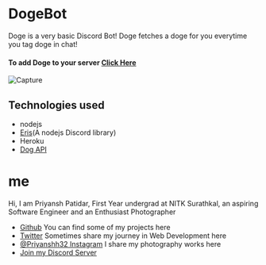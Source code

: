 # DogeBot
Doge is a very basic Discord Bot! Doge fetches a doge for you everytime you tag doge in chat!<br/>
#### To add Doge to your server [Click Here](https://discord.com/oauth2/authorize?client_id=870314330221051984&scope=bot&permissions=137439218752)
![Capture](https://user-images.githubusercontent.com/75668169/127779490-3607a295-0c57-4f05-9dac-30c3298d2dd6.PNG)
## Technologies used
- nodejs
- [Eris](https://abal.moe/Eris/)(A nodejs Discord library)
- Heroku
- [Dog API](https://dog.ceo/dog-api/)

# me
Hi, I am Priyansh Patidar, First Year undergrad at NITK Surathkal, an aspiring Software Engineer and an Enthusiast Photographer

- [Github](https://github.com/priyansh32) You can find some of my projects here
- [Twitter](https://twitter.com/priyansh_32) Sometimes share my journey in Web Development here
- [@Priyanshh32 Instagram](https://www.instagram.com/priyanshh32/) I share my photography works here
- [Join my Discord Server](https://discord.gg/gqfUAsPV4m)
